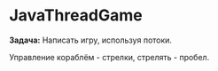 # JavaThreadGame

**Задача:** Написать игру, используя потоки.

Управление кораблём - стрелки, стрелять - пробел.
